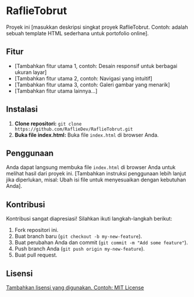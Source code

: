 # RaflieTobrut

Proyek ini [masukkan deskripsi singkat proyek RaflieTobrut.  Contoh: adalah sebuah template HTML sederhana untuk portofolio online].

## Fitur

- [Tambahkan fitur utama 1, contoh: Desain responsif untuk berbagai ukuran layar]
- [Tambahkan fitur utama 2, contoh: Navigasi yang intuitif]
- [Tambahkan fitur utama 3, contoh:  Galeri gambar yang menarik]
- [Tambahkan fitur utama lainnya...]

## Instalasi

1. **Clone repositori:**  `git clone https://github.com/RaflieDev/RaflieTobrut.git`
2. **Buka file index.html:** Buka file `index.html` di browser Anda.

## Penggunaan

Anda dapat langsung membuka file `index.html` di browser Anda untuk melihat hasil dari proyek ini.  [Tambahkan instruksi penggunaan lebih lanjut jika diperlukan, misal:  Ubah isi file untuk menyesuaikan dengan kebutuhan Anda].

## Kontribusi

Kontribusi sangat diapresiasi!  Silahkan ikuti langkah-langkah berikut:

1. Fork repositori ini.
2. Buat branch baru (`git checkout -b my-new-feature`).
3. Buat perubahan Anda dan commit (`git commit -m "Add some feature"`).
4. Push branch Anda (`git push origin my-new-feature`).
5. Buat pull request.

## Lisensi

[Tambahkan lisensi yang digunakan. Contoh:  MIT License](https://opensource.org/licenses/MIT)
